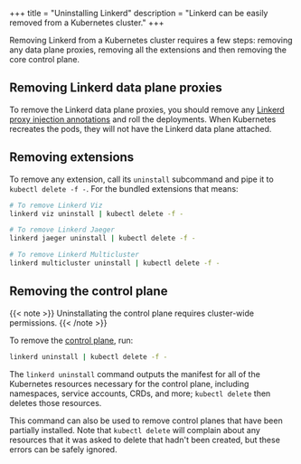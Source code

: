 +++
title = "Uninstalling Linkerd"
description = "Linkerd can be easily removed from a Kubernetes cluster."
+++

Removing Linkerd from a Kubernetes cluster requires a few steps: removing any
data plane proxies, removing all the extensions and then removing the core
control plane.

## Removing Linkerd data plane proxies

To remove the Linkerd data plane proxies, you should remove any [Linkerd proxy
injection annotations](../../features/proxy-injection/) and roll the deployments.
When Kubernetes recreates the pods, they will not have the Linkerd data plane
attached.

## Removing extensions

To remove any extension, call its `uninstall` subcommand and pipe it to `kubectl
delete -f -`. For the bundled extensions that means:

```bash
# To remove Linkerd Viz
linkerd viz uninstall | kubectl delete -f -

# To remove Linkerd Jaeger
linkerd jaeger uninstall | kubectl delete -f -

# To remove Linkerd Multicluster
linkerd multicluster uninstall | kubectl delete -f -
```

## Removing the control plane

{{< note >}}
Uninstallating the control plane requires cluster-wide permissions.
{{< /note >}}

To remove the [control plane](../../reference/architecture/#control-plane), run:

```bash
linkerd uninstall | kubectl delete -f -
```

The `linkerd uninstall` command outputs the manifest for all of the Kubernetes
resources necessary for the control plane, including namespaces, service
accounts, CRDs, and more; `kubectl delete` then deletes those resources.

This command can also be used to remove control planes that have been partially
installed. Note that `kubectl delete` will complain about any resources that it
was asked to delete that hadn't been created, but these errors can be safely
ignored.
